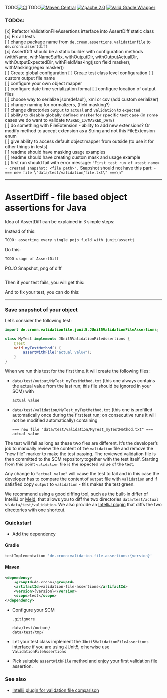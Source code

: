 TODO[![CI](https://github.com/cronn/validation-file-assertions/workflows/CI/badge.svg)](https://github.com/cronn/validation-file-assertions/actions)
TODO[![Maven Central](https://maven-badges.herokuapp.com/maven-central/de.cronn/validation-file-assertions/badge.svg)](http://maven-badges.herokuapp.com/maven-central/de.cronn/validation-file-assertions)
[![Apache 2.0](https://img.shields.io/github/license/cronn/validation-file-assertions.svg)](http://www.apache.org/licenses/LICENSE-2.0)
[![Valid Gradle Wrapper](https://github.com/cronn/validation-file-assertions/workflows/Validate%20Gradle%20Wrapper/badge.svg)](https://github.com/cronn/validation-file-assertions/actions/workflows/gradle-wrapper-validation.yml)


### TODOs:

[x] Refactor ValidationFileAssertions interface into AssertDiff static class  
[x] Fix all tests  
[ ] change package name from `de.cronn.assertions.validationfile` to `de.cronn.assertdiff`  
[x] AssertDiff should be a static builder with configuration methods (withName, withNameSuffix, withOutputDir, withOutputActualDir, withOutputExpectedDir, withFieldMasking(json field masker), withMasking(regex masker))  
[ ] Create global configuration
[ ] Create test class level configuration
[ ] custom output file name  
[ ] configure your own object mapper  
[ ] configure date time serialization format
[ ] configure location of output files  
[ ] choose way to serialize json(default), xml or csv (add custom serializer)  
[ ] change naming for normalizers, (field masking?)  
[ ] change directories `output` to `actual` and `validation` to `expected`  
[ ] ability to disable globally defined masker for specific test case (in some cases we do want to validate `MASKED_ID/MASKED_DATE`)  
[ ] do something with FileExtension - ability to add new extensions? Or modify method to accept extension as a String and not this FileExtension enum  
[ ] give ability to access default object mapper from outside (to use it for other things in tests)  
[ ] readme should have masking usage examples  
[ ] readme should have creating custom mask and usage example  
[ ] first run should fail with error message: `"First test run of <test name> - created snapshot: <file path>".` Snapshot should not have this part: `-=== new file \"data/test/validation/file.txt\" ===\n"`




-------------------------

# AssertDiff - file based object assertions for Java

Idea of AssertDiff can be explained in 3 simple steps:

Instead of this:
```java
TODO: asserting every single pojo field with junit/assertj
```

Do this:
```java
TODO usage of AssertDiff
```

POJO Snapshot, png of diff
```json

```

Then if your test fails, you will get this:
<image of diff>

And to fix your test, you can do this:
<gif of saving new value in diff viewer>





-------------------------



### Save snapshot of your object

Let’s consider the following test:

```java
import de.cronn.validationfile.junit5.JUnit5ValidationFileAssertions;

class MyTest implements JUnit5ValidationFileAssertions {
    @Test
    void myTestMethod() {
        assertWithFile("actual value");
    }
}
```

When we run this test for the first time, it will create the following files:
 - `data/test/output/MyTest_myTestMethod.txt` (this one always contains the actual value from the last run; this file should be ignored in your SCM) with
   ```
   actual value
   ```
 - `data/test/validation/MyTest_myTestMethod.txt` (this one is prefilled automatically once during the first test run; on consecutive runs it will not be modified automatically) containing
   ```
   === new file "data/test/validation/MyTest_myTestMethod.txt" ===
   actual value
   ```

The test will fail as long as these two files are different. It’s the developer’s job to manually review the content of the `validation` file and remove the "new file" marker to make the test passing.
The reviewed validation file is then committed to the SCM repository together with the test itself.
Starting from this point `validation` file is the expected value of the test.

Any change to `"actual value"` will cause the test to fail and in this case the developer has to compare the content of `output` file with `validation` and if satisfied copy `output` to `validation` - this makes the test green.

We recommend using a good diffing tool, such as the built-in differ of IntelliJ or [Meld][meld], that allows you to diff the two directories `data/test/actual` vs `data/test/validation`.
We also provide an [IntelliJ plugin][intellij_plugin] that diffs the two directories with one shortcut.

### Quickstart
* Add the dependency

#### Gradle
```gradle
testImplementation 'de.cronn:validation-file-assertions:{version}'
```

#### Maven
```xml
<dependency>
    <groupId>de.cronn</groupId>
    <artifactId>validation-file-assertions</artifactId>
    <version>{version}</version>
    <scope>test</scope>
</dependency>
```

* Configure your SCM

    `.gitignore`
    ```
    data/test/output/
    data/test/tmp/
    ```

* Let your test class implement the `JUnit5ValidationFileAssertions` interface if you are using JUnit5, otherwise use `ValidationFileAssertions`

* Pick suitable `assertWithFile` method and enjoy your first validation file assertion.

### See also

* [Intellij plugin for validation file comparison][intellij_plugin]

[meld]: https://meldmerge.org/
[intellij_plugin]: https://plugins.jetbrains.com/plugin/12931-validation-file-comparison
